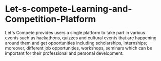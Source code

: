 # Let-s-compete-Learning-and-Competition-Platform
Let's Compete provides users a single platform to take part in various events such as hackathons, quizzes and cultural events that are happening around them and get opportunities including scholarships, internships; moreover, different job opportunities, workshops, seminars which can be important for their professional and personal development.
